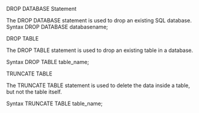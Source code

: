 DROP DATABASE Statement

The DROP DATABASE statement is used to drop an existing SQL database.
Syntax
DROP DATABASE databasename;




DROP TABLE

The DROP TABLE statement is used to drop an existing table in a database.

Syntax
DROP TABLE table_name;

TRUNCATE TABLE

The TRUNCATE TABLE statement is used to delete the data inside a table, but not the table itself.

Syntax
TRUNCATE TABLE table_name;
